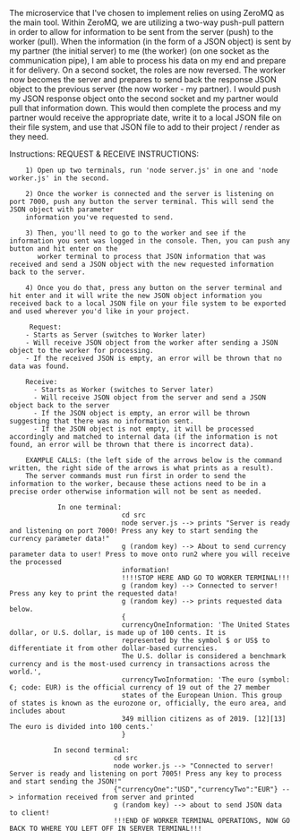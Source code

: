 The microservice that I've chosen to implement relies on using ZeroMQ as the main tool. Within ZeroMQ, we are utilizing a two-way push-pull pattern in order to allow for information to be sent from the server (push) to the worker (pull). When the information (in the form of a JSON object) is sent by my partner (the initial server) to me (the worker) (on one socket as the communication pipe), I am able to process his data on my end and prepare it for delivery. On a second socket, the roles are now reversed. The worker now becomes the server and prepares to send back the response JSON object to the previous server (the now worker - my partner). I would push my JSON response object onto the second socket and my partner would pull that information down. This would then complete the process and my partner would receive the appropriate date, write it to a local JSON file on their file system, and use that JSON file to add to their project / render as they need.

Instructions:
      REQUEST & RECEIVE INSTRUCTIONS:
      
        1) Open up two terminals, run 'node server.js' in one and 'node worker.js' in the second.
        
        2) Once the worker is connected and the server is listening on port 7000, push any button the server terminal. This will send the JSON object with parameter
        information you've requested to send.
       
        3) Then, you'll need to go to the worker and see if the information you sent was logged in the console. Then, you can push any button and hit enter on the
           worker terminal to process that JSON information that was received and send a JSON object with the new requested information back to the server.
           
        4) Once you do that, press any button on the server terminal and hit enter and it will write the new JSON object information you received back to a local JSON file on your file system to be exported and used wherever you'd like in your project.
        
         Request:
        - Starts as Server (switches to Worker later)
        - Will receive JSON object from the worker after sending a JSON object to the worker for processing.
        - If the received JSON is empty, an error will be thrown that no data was found.
        
        Receive:
          - Starts as Worker (switches to Server later)
          - Will receive JSON object from the server and send a JSON object back to the server
          - If the JSON object is empty, an error will be thrown suggesting that there was no information sent.
          - If the JSON object is not empty, it will be processed accordingly and matched to internal data (if the information is not found, an error will be thrown that there is incorrect data).
        
        EXAMPLE CALLS: (the left side of the arrows below is the command written, the right side of the arrows is what prints as a result).
        The server commands must run first in order to send the information to the worker, because these actions need to be in a precise order otherwise information will not be sent as needed.
        
                In one terminal:
                                cd src
                                node server.js --> prints "Server is ready and listening on port 7000! Press any key to start sending the currency parameter data!"
                                g (random key) --> About to send currency parameter data to user! Press to move onto run2 where you will receive the processed
                                information! 
                                !!!!STOP HERE AND GO TO WORKER TERMINAL!!!
                                g (random key) --> Connected to server! Press any key to print the requested data!
                                g (random key) --> prints requested data below.
                                {
                                currencyOneInformation: 'The United States dollar, or U.S. dollar, is made up of 100 cents. It is 
                                represented by the symbol $ or US$ to differentiate it from other dollar-based currencies. 
                                The U.S. dollar is considered a benchmark currency and is the most-used currency in transactions across the world.',
                                currencyTwoInformation: 'The euro (symbol: €; code: EUR) is the official currency of 19 out of the 27 member
                                states of the European Union. This group of states is known as the eurozone or, officially, the euro area, and includes about 
                                349 million citizens as of 2019. [12][13] The euro is divided into 100 cents.'
                                }

               In second terminal: 
                              cd src
                              node worker.js --> "Connected to server! Server is ready and listening on port 7005! Press any key to process and start sending the JSON!"
                              {"currencyOne":"USD","currencyTwo":"EUR"} --> information received from server and printed
                              g (random key) --> about to send JSON data to client!
                              !!!END OF WORKER TERMINAL OPERATIONS, NOW GO BACK TO WHERE YOU LEFT OFF IN SERVER TERMINAL!!!
